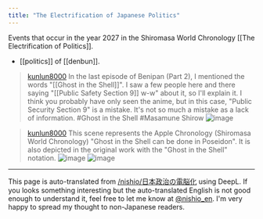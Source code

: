 ```yaml
---
title: "The Electrification of Japanese Politics"
---
```


Events that occur in the year 2027 in the Shiromasa World Chronology
[[The Electrification of Politics]].
- [[politics]] of [[denbun]].

> [kunlun8000](https://x.com/kunlun8000/status/1796626694071255354) In the last episode of Benipan (Part 2), I mentioned the words "[[Ghost in the Shell]]". I saw a few people here and there saying "[[Public Safety Section 9]] w-w" about it, so I'll explain it. I think you probably have only seen the anime, but in this case, "Public Security Section 9" is a mistake. It's not so much a mistake as a lack of information. #Ghost in the Shell #Masamune Shirow
>  ![image](https://pbs.twimg.com/media/GO7lhkEaAAEWzUv?format=jpg&name=small#.png)

> [kunlun8000](https://x.com/kunlun8000/status/1796627883802431577) This scene represents the Apple Chronology (Shiromasa World Chronology) "Ghost in the Shell can be done in Poseidon". It is also depicted in the original work with the "Ghost in the Shell" notation.
>  ![image](https://pbs.twimg.com/media/GO7mx6_aAAIpkMN?format=jpg&name=900x900#.png) ![image](https://pbs.twimg.com/media/GO7myjSbkAAiHrH?format=jpg&name=medium#.png)


---
This page is auto-translated from [/nishio/日本政治の電脳化](https://scrapbox.io/nishio/日本政治の電脳化) using DeepL. If you looks something interesting but the auto-translated English is not good enough to understand it, feel free to let me know at [@nishio_en](https://twitter.com/nishio_en). I'm very happy to spread my thought to non-Japanese readers.